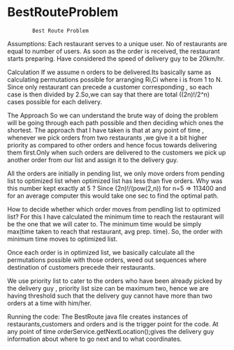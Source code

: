 # BestRouteProblem

			Best Route Problem

Assumptions:
Each restaurant serves to a unique user.
No of restaurants are equal to number of users.
As soon as the order is received, the restaurant starts preparing.
Have considered the speed of delivery guy to be 20km/hr.

Calculation
If we assume n orders to be delivered.Its basically same as calculating permutations possible for arranging Ri,Ci where i is from 1 to N.
Since only restaurant can precede a customer corresponding , so each case is then divided by 2.So,we can say that there are total ((2n)!/2^n) cases possible for each delivery.

The Approach
So we can understand the brute way of doing the problem will be going through each path possible and then deciding which ones the shortest.
The approach that I have taken is that at any point of time , whenever we pick  orders from two restaurants ,we give it a bit higher priority as compared to other orders and hence focus towards delivering them first.Only when such orders are delivered to the customers we pick up another order from our list and assign it to the delivery guy.

All the orders are initially in pending list, we only move orders from pending list to optimized list when optimized list has less than five orders.
Why was this number kept exactly at 5 ? Since (2n)!/(pow(2,n)) for n=5 => 113400  and for an average computer this would take one sec to find the optimal path.

How to decide whether which order moves from pendling list to optimized list?
For this I have  calculated the minimum time to reach the restaurant will be the one that we will cater to. The minimum time would be simply max(time taken to reach that restaurant, avg prep. time). So, the order with minimum time moves to optimized list.

Once each order is in optimized list, we basically calculate all the permutations possible with those orders, weed out sequences where destination of customers precede their restaurants.

We use priority list to cater to the orders who have been already picked by the delivery guy , priority list size can be maximum two, hence we are having threshold such that the delivery guy cannot have more than two orders at a time with him/her.




Running the code:
The BestRoute java file creates instances of restaurants,customers and orders and is the trigger point for the code.
At any point of time orderService.getNextLocation();gives the delivery guy information about where to go next and to what coordinates.  

